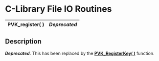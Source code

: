 # C-Library File IO Routines

**PVK_register( )** |  **_Deprecated_**  
---|---  
  
## Description

**_Deprecated._** This has been replaced by the **[PVK_RegisterKey( )](registerkey.md)** function.
